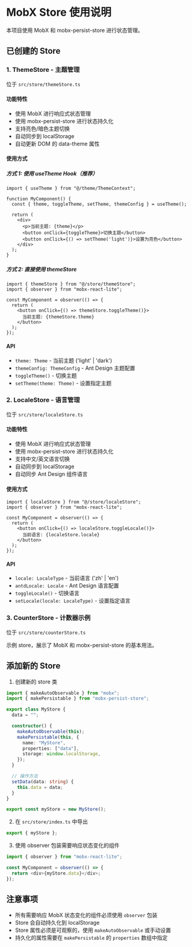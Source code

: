 # MobX Store 使用说明

本项目使用 MobX 和 mobx-persist-store 进行状态管理。

## 已创建的 Store

### 1. ThemeStore - 主题管理

位于 `src/store/themeStore.ts`

#### 功能特性
- 使用 MobX 进行响应式状态管理
- 使用 mobx-persist-store 进行状态持久化
- 支持亮色/暗色主题切换
- 自动同步到 localStorage
- 自动更新 DOM 的 data-theme 属性

#### 使用方式

##### 方式 1: 使用 useTheme Hook（推荐）
```tsx
import { useTheme } from "@/theme/ThemeContext";

function MyComponent() {
  const { theme, toggleTheme, setTheme, themeConfig } = useTheme();
  
  return (
    <div>
      <p>当前主题: {theme}</p>
      <button onClick={toggleTheme}>切换主题</button>
      <button onClick={() => setTheme('light')}>设置为亮色</button>
    </div>
  );
}
```

##### 方式 2: 直接使用 themeStore
```tsx
import { themeStore } from "@/store/themeStore";
import { observer } from "mobx-react-lite";

const MyComponent = observer(() => {
  return (
    <button onClick={() => themeStore.toggleTheme()}>
      当前主题: {themeStore.theme}
    </button>
  );
});
```

#### API

- `theme: Theme` - 当前主题 ('light' | 'dark')
- `themeConfig: ThemeConfig` - Ant Design 主题配置
- `toggleTheme()` - 切换主题
- `setTheme(theme: Theme)` - 设置指定主题

### 2. LocaleStore - 语言管理

位于 `src/store/localeStore.ts`

#### 功能特性
- 使用 MobX 进行响应式状态管理
- 使用 mobx-persist-store 进行状态持久化
- 支持中文/英文语言切换
- 自动同步到 localStorage
- 自动同步 Ant Design 组件语言

#### 使用方式

```tsx
import { localeStore } from "@/store/localeStore";
import { observer } from "mobx-react-lite";

const MyComponent = observer(() => {
  return (
    <button onClick={() => localeStore.toggleLocale()}>
      当前语言: {localeStore.locale}
    </button>
  );
});
```

#### API

- `locale: LocaleType` - 当前语言 ('zh' | 'en')
- `antdLocale: Locale` - Ant Design 语言配置
- `toggleLocale()` - 切换语言
- `setLocale(locale: LocaleType)` - 设置指定语言

### 3. CounterStore - 计数器示例

位于 `src/store/counterStore.ts`

示例 store，展示了 MobX 和 mobx-persist-store 的基本用法。

## 添加新的 Store

1. 创建新的 store 类
```typescript
import { makeAutoObservable } from "mobx";
import { makePersistable } from "mobx-persist-store";

export class MyStore {
  data = "";

  constructor() {
    makeAutoObservable(this);
    makePersistable(this, {
      name: "MyStore",
      properties: ["data"],
      storage: window.localStorage,
    });
  }

  // 操作方法
  setData(data: string) {
    this.data = data;
  }
}

export const myStore = new MyStore();
```

2. 在 `src/store/index.ts` 中导出
```typescript
export { myStore };
```

3. 使用 observer 包装需要响应状态变化的组件
```typescript
import { observer } from "mobx-react-lite";

const MyComponent = observer(() => {
  return <div>{myStore.data}</div>;
});
```

## 注意事项

- 所有需要响应 MobX 状态变化的组件必须使用 `observer` 包装
- Store 会自动持久化到 localStorage
- Store 属性必须是可观察的，使用 `makeAutoObservable` 或手动设置
- 持久化的属性需要在 `makePersistable` 的 `properties` 数组中指定

